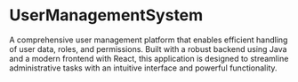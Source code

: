 # UserManagementSystem
 A comprehensive user management platform that enables efficient handling of user data, roles, and permissions. Built with a robust backend using Java and a modern frontend with React, this application is designed to streamline administrative tasks with an intuitive interface and powerful functionality.
